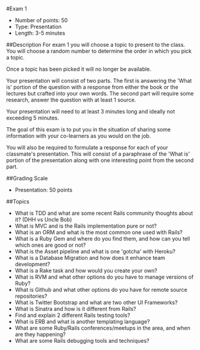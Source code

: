 #Exam 1
* Number of points: 50
* Type: Presentation
* Length: 3-5 minutes

##Description
For exam 1 you will choose a topic to present to the class.  You will choose a random number to determine the order in which you pick a topic.

Once a topic has been picked it will no longer be available.  

Your presentation will consist of two parts.  The first is answering the 'What is' portion of the question with a response from either the book or the lectures but crafted into your own words.  The second part will require some research, answer the question with at least 1 source.

Your presentation will need to at least 3 minutes long and ideally not exceeding 5 minutes.

The goal of this exam is to put you in the situation of sharing some information with your co-learners as you would on the job.

You will also be required to formulate a response for each of your classmate's presentation.  This will consist of a paraphrase of the 'What is' portion of the presentation along with one interesting point from the second part. 

##Grading Scale
* Presentation: 50 points

##Topics

* What is TDD and what are some recent Rails community thoughts about it? (DHH vs Uncle Bob)
* What is MVC and is the Rails implementation pure or not?
* What is an ORM and what is the most common one used with Rails?
* What is a Ruby Gem and where do you find them, and how can you tell which ones are good or not?
* What is the Asset pipeline and what is one 'gotcha' with Heroku? 
* What is a Database Migration and how does it enhance team development?
* What is a Rake task and how would you create your own?
* What is RVM and what other options do you have to manage versions of Ruby?
* What is Github and what other options do you have for remote source repositories?
* What is Twitter Bootstrap and what are two other UI Frameworks?
* What is Sinatra and how is it different from Rails?
* Find and explain 2 different Rails testing tools?
* What is ERB and what is another templating language?
* What are some Ruby/Rails conferences/meetups in the area, and when are they happening?
* What are some Rails debugging tools and techniques?
